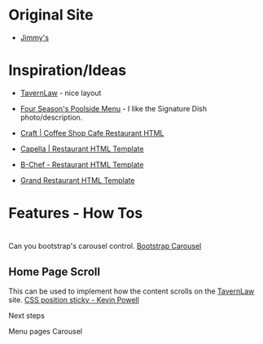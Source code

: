 
# Original Site
* [Jimmy's](https://www.jimmysonfirst.com/)

# Inspiration/Ideas

* [TavernLaw](https://www.tavernlaw.com/) - nice layout

* [Four Season's Poolside Menu](https://www.fourseasons.com/seattle/dining/restaurants/infinity-pool-bar/) - I like the Signature Dish photo/description.
* [Craft | Coffee Shop Cafe Restaurant HTML](https://themeforest.net/item/craft-coffee-shop-cafe-restaurant-html/29934634)
* [Capella | Restaurant HTML Template](https://themeforest.net/item/capella-restaurant-html-template/30953824)
* [B-Chef - Restaurant HTML Template](https://themeforest.net/item/bchef-restaurant-html-template/28195613)
* [Grand Restaurant HTML Template](https://themeforest.net/item/grand-restaurant-html-template/24839493)
  

# Features - How Tos

# 

Can you bootstrap's carousel control.
[Bootstrap Carousel](https://getbootstrap.com/docs/5.1/components/carousel/)

## Home Page Scroll

This can be used to implement how the content scrolls on the [TavernLaw](https://www.tavernlaw.com/) site.
[CSS position sticky - Kevin Powell](https://www.youtube.com/watch?v=8TyoihVGErI)

Next steps

Menu pages
Carousel